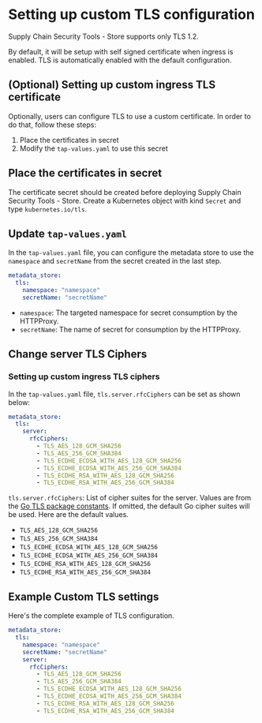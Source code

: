 # Setting up custom TLS configuration

Supply Chain Security Tools - Store supports only TLS 1.2.

By default, it will be setup with self signed certificate when ingress is enabled. TLS is automatically enabled with the default configuration.

## (Optional) Setting up custom ingress TLS certificate

Optionally, users can configure TLS to use a custom certificate. In order to do that, follow these steps:

1. Place the certificates in secret
1. Modify the `tap-values.yaml` to use this secret

## Place the certificates in secret

The certificate secret should be created before deploying Supply Chain Security Tools - Store. Create a Kubernetes object with kind `Secret` and type `kubernetes.io/tls`.

## Update `tap-values.yaml`

In the `tap-values.yaml` file, you can configure the metadata store to use the `namespace` and `secretName` from the secret created in the last step.

```yaml
metadata_store:
  tls:
    namespace: "namespace"
    secretName: "secretName"
```

* `namespace`: The targeted namespace for secret consumption by the HTTPProxy. 
* `secretName`: The name of secret for consumption by the HTTPProxy.


## Change server TLS Ciphers

### Setting up custom ingress TLS ciphers

In the `tap-values.yaml` file, `tls.server.rfcCiphers` can be set as shown below:

```yaml
metadata_store:
  tls:
    server:
      rfcCiphers:
        - TLS_AES_128_GCM_SHA256
        - TLS_AES_256_GCM_SHA384
        - TLS_ECDHE_ECDSA_WITH_AES_128_GCM_SHA256
        - TLS_ECDHE_ECDSA_WITH_AES_256_GCM_SHA384
        - TLS_ECDHE_RSA_WITH_AES_128_GCM_SHA256
        - TLS_ECDHE_RSA_WITH_AES_256_GCM_SHA384
```

`tls.server.rfcCiphers`: List of cipher suites for the server. Values are from the [Go TLS package constants](https://golang.org/pkg/crypto/tls/#pkg-constants). If omitted, the default Go cipher suites will be used. Here are the default values.

- `TLS_AES_128_GCM_SHA256`
- `TLS_AES_256_GCM_SHA384`
- `TLS_ECDHE_ECDSA_WITH_AES_128_GCM_SHA256`
- `TLS_ECDHE_ECDSA_WITH_AES_256_GCM_SHA384`
- `TLS_ECDHE_RSA_WITH_AES_128_GCM_SHA256`
- `TLS_ECDHE_RSA_WITH_AES_256_GCM_SHA384`


## Example Custom TLS settings

Here's the complete example of TLS configuration.

```yaml
metadata_store:
  tls:
    namespace: "namespace"
    secretName: "secretName"
    server:
      rfcCiphers:
        - TLS_AES_128_GCM_SHA256
        - TLS_AES_256_GCM_SHA384
        - TLS_ECDHE_ECDSA_WITH_AES_128_GCM_SHA256
        - TLS_ECDHE_ECDSA_WITH_AES_256_GCM_SHA384
        - TLS_ECDHE_RSA_WITH_AES_128_GCM_SHA256
        - TLS_ECDHE_RSA_WITH_AES_256_GCM_SHA384
```

